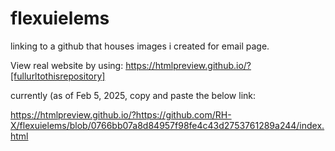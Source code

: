 # flexuielems
linking to a github that houses images i created for email page.


View real website by using:
https://htmlpreview.github.io/?[fullurltothisrepository]

currently (as of Feb 5, 2025, copy and paste the below link:


https://htmlpreview.github.io/?https://github.com/RH-X/flexuielems/blob/0766bb07a8d84957f98fe4c43d2753761289a244/index.html 
